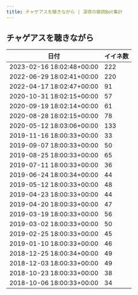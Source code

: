 ```yaml
---
title: チャゲアスを聴きながら | 深夜の歌詞Bot集計
---
```

## チャゲアスを聴きながら

|日付|イイネ数|
|-|-|
|2023-02-16 18:02:48+00:00|222|
|2022-06-29 18:02:41+00:00|220|
|2022-04-17 18:02:47+00:00|91|
|2020-10-31 18:02:15+00:00|57|
|2020-09-19 18:02:14+00:00|61|
|2020-08-28 18:02:15+00:00|78|
|2020-05-12 18:03:06+00:00|133|
|2019-11-16 18:00:33+00:00|33|
|2019-09-07 18:00:33+00:00|50|
|2019-08-25 18:00:33+00:00|65|
|2019-07-11 18:00:33+00:00|36|
|2019-06-24 18:00:34+00:00|44|
|2019-05-12 18:00:33+00:00|48|
|2019-04-23 18:00:33+00:00|44|
|2019-04-20 18:00:33+00:00|47|
|2019-03-19 18:00:33+00:00|56|
|2019-03-02 18:00:33+00:00|50|
|2019-02-25 18:00:33+00:00|45|
|2019-01-10 18:00:33+00:00|46|
|2018-12-25 18:00:34+00:00|49|
|2018-12-03 18:00:33+00:00|49|
|2018-10-23 18:00:33+00:00|38|
|2018-10-06 18:00:33+00:00|34|
